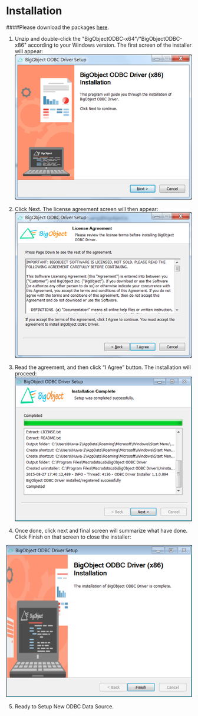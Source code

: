 # Installation

####Please download the packages [here](http://sourceforge.net/projects/bigobject-odbc/).

1. Unzip and double-click the "BigObjectODBC-x64"/"BigObjectODBC-x86" according to your Windows version. The first screen of the installer will appear:
 ![](image001.png)

2. Click Next. The license agreement screen will then appear:
 ![](image002.png)

3. Read the agreement, and then click “I Agree” button. The installation will proceed:
 ![](install03.PNG)

4. Once done, click next and final screen will summarize what have done.  Click Finish on that screen to close the installer:

 ![](install04.PNG)
 
5. Ready to Setup New ODBC Data Source.
